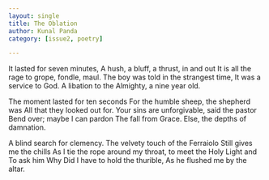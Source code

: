 ```yaml
---
layout: single
title: The Oblation
author: Kunal Panda
category: [issue2, poetry]

---
```



It lasted for seven minutes,
A hush, a bluff, a thrust, in and out
It is all the rage to grope, fondle, maul.
The boy was told in the strangest time,
It was a service to God.
A libation to the Almighty, a nine year old.
 
The moment lasted for ten seconds
For the humble sheep, the shepherd was 
All that they looked out for.
Your sins are unforgivable, said the pastor
Bend over; maybe I can pardon 
The fall from Grace.
Else, the depths of damnation.
 
A blind search for clemency.
The velvety touch of the Ferraiolo
Still gives me the chills 
As I tie the rope around my throat,
to meet the Holy Light and
To ask him Why
Did I have to hold the thurible,
As he flushed me by the altar.


